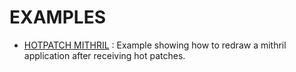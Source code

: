 # EXAMPLES

* [HOTPATCH MITHRIL](hotpatch-mithril/readme.md)
:    Example showing how to redraw a mithril application after receiving hot patches.